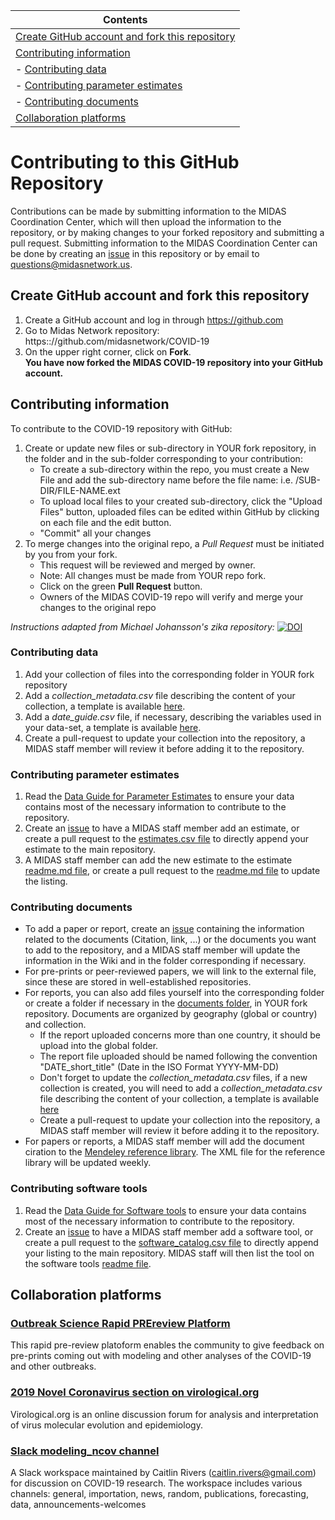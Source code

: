 |Contents|
| ----- |
| [Create GitHub account and fork this repository](#create) |
| [Contributing information](#contributing) |
|  - [Contributing data](#data) |
|  - [Contributing parameter estimates](#parameter) |
|  - [Contributing documents](#documents) |
| [Collaboration platforms](#platform) |

# Contributing to this GitHub Repository
Contributions can be made by submitting information to the MIDAS Coordination Center, which will then upload the information to the repository, or by making changes to your forked repository and submitting a pull request. Submitting information to the MIDAS Coordination Center can be done by creating an [issue](https://github.com/midas-network/COVID-19/issues) in this repository or by email to questions@midasnetwork.us. 

## <a id="create"></a>Create GitHub account and fork this repository
1. Create a GitHub account and log in through https://github.com
2. Go to Midas Network repository: https:://github.com/midasnetwork/COVID-19
3. On the upper right corner, click on **Fork**.  
   **You have now forked the MIDAS COVID-19 repository into your GitHub account.**  

## <a id="contributing"></a>Contributing information

To contribute to the COVID-19 repository with GitHub:
1. Create or update new files or sub-directory in YOUR fork repository, in the folder and in the sub-folder corresponding to your contribution: 
     + To create a sub-directory within the repo, you must create a New File and add the sub-directory name before the file name: i.e. /SUB-DIR/FILE-NAME.ext  
     + To upload local files to your created sub-directory, click the "Upload Files" button, uploaded files can be edited within GitHub by clicking on each file and the edit button.
     +  "Commit" all your changes
2. To merge changes into the original repo, a *Pull Request* must be initiated by you from your fork.  
     + This request will be reviewed and merged by owner.  
     + Note: All changes must be made from YOUR repo fork.  
     + Click on the green **Pull Request** button.  
     + Owners of the MIDAS COVID-19 repo will verify and merge your changes to the original repo

*Instructions adapted from Michael Johansson's zika repository:* [![DOI](https://zenodo.org/badge/51947303.svg)](https://zenodo.org/badge/latestdoi/51947303) 

### <a id="data"></a>Contributing data
1. Add your collection of files into the corresponding folder in YOUR fork repository
2. Add a _collection_metadata.csv_ file describing the content of your collection, a template is available [here](https://github.com/midas-network/COVID-19/blob/master/information_for_contributors/collection_metadata_template_v1.2_11Feb2020.csv).
3. Add a _date_guide.csv_ file, if necessary, describing the variables used in your data-set, a template is available [here](https://github.com/midas-network/COVID-19/blob/master/information_for_contributors/data_guide_template_v1_4Feb2020.csv).
4. Create a pull-request to update your collection into the repository, a MIDAS staff member will review it before adding it to the repository. 

### <a id="parameter"></a>Contributing parameter estimates
1. Read the [Data Guide for Parameter Estimates](https://github.com/midas-network/COVID-19/blob/master/information_for_contributors/parameter_estimates_data_guide_v1.0.1_12Feb2020.csv) to ensure your data contains most of the necessary information to contribute to the repository.
2. Create an [issue](https://github.com/midas-network/COVID-19/issues) to have a MIDAS staff member add an estimate, or create a pull request to the [estimates.csv file](https://github.com/midas-network/COVID-19/blob/master/parameter_estimates/2019_novel_coronavirus/estimates.csv) to directly append your estimate to the main repository. 
3. A MIDAS staff member can add the new estimate to the estimate [readme.md file](https://github.com/midas-network/COVID-19/blob/master/parameter_estimates/2019_novel_coronavirus/README.md), or create a pull request to the [readme.md file](https://github.com/midas-network/COVID-19/blob/master/parameter_estimates/2019_novel_coronavirus/README.md) to update the listing.  

### <a id="documents"></a>Contributing documents
* To add a paper or report, create an [issue](https://github.com/midas-network/COVID-19/issues) containing the information related to the documents (Citation, link, ...) or the documents you want to add to the repository, and a MIDAS staff member will update the information in the Wiki and in the folder corresponding if necessary. 
* For pre-prints or peer-reviewed papers, we will link to the external file, since these are stored in well-established repositories.
* For reports, you can also add files yourself into the corresponding folder or create a folder if necessary in the [documents folder](https://github.com/midas-network/COVID-19/tree/master/Documents/Reports), in YOUR fork repository. Documents are organized by geography (global or country) and collection.
     + If the report uploaded concerns more than one country, it should be upload into the global folder.
     + The report file uploaded should be named following the convention "DATE_short_title" (Date in the ISO Format YYYY-MM-DD)
     + Don't forget to update the _collection_metadata.csv_ files, if a new collection is created, you will need to add a _collection_metadata.csv_ file describing the content of your collection, a template is available [here](https://github.com/midas-network/COVID-19/blob/master/information_for_contributors/collection_metadata_template_v1.2_11Feb2020.csv)
    + Create a pull-request to update your collection into the repository, a MIDAS staff member will review it before adding it to the repository. 
* For papers or reports, a MIDAS staff member will add the document ciration to the [Mendeley reference library](https://github.com/midas-network/COVID-19/tree/master/Documents/mendeley_library_files). The XML file for the reference library will be updated weekly. 

### <a id="software"></a>Contributing software tools
1. Read the [Data Guide for Software tools](https://github.com/midas-network/COVID-19/blob/master/information_for_contributors/software_template_v1.0_11Feb2020.csv) to ensure your data contains most of the necessary information to contribute to the repository.
2. Create an [issue](https://github.com/midas-network/COVID-19/issues) to have a MIDAS staff member add a software tool, or create a pull request to the [software_catalog.csv file](https://github.com/midas-network/COVID-19/blob/master/software_tools/software_catalog.csv) to directly append your listing to the main repository. MIDAS staff will then list the tool on the software tools [readme file](https://github.com/midas-network/COVID-19/wiki/Software-Tools). 

## <a id="platform"></a>Collaboration platforms
### [Outbreak Science Rapid PREreview Platform](https://outbreaksci.prereview.org)
This rapid pre-review platoform enables the community to give feedback on pre-prints coming out with modeling and other analyses of the COVID-19 and other outbreaks.

### [2019 Novel Coronavirus section on virological.org](http://virological.org/c/novel-2019-coronavirus/33)
Virological.org is an online discussion forum for analysis and interpretation of virus molecular evolution and epidemiology.

### [Slack modeling_ncov channel](modelingncov.slack.com)
A Slack workspace maintained by Caitlin Rivers (caitlin.rivers@gmail.com) for discussion on COVID-19 research. The workspace includes various channels: general, importation, news, random, publications, forecasting, data, announcements-welcomes
